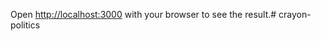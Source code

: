 Open [http://localhost:3000](http://localhost:3000) with your browser to see the result.#   c r a y o n - p o l i t i c s  
 